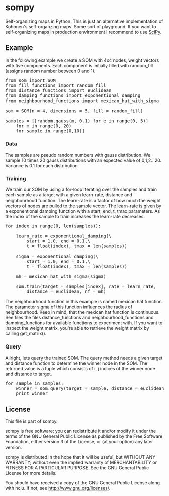 # sompy

Self-organizing maps in Python. This is just an alternative implementation of Kohonen's self-organzing maps. Some sort of playground. If you want to self-organizing maps in production environment I recommend to use [SciPy](http://www.scipy.org/). 

## Example

In the following example we create a SOM with 4x4 nodes, weight vectors with five components. Each component is initially filled with random_fill (assigns random number between 0 and 1). 

<pre>
from som import SOM
from fill_functions import random_fill
from distance_functions import euclidean
from damping_functions import exponentional_damping
from neighbourhood_functions import mexican_hat_with_sigma

som = SOM(n = 4, dimensions = 5, fill = random_fill)

samples = [[random.gauss(m, 0.1) for e in range(0, 5)] 
    for m in range(0, 20) 
    for sample in range(0,10)]
</pre>

### Data

The samples are pseudo random numbers with gauss distribution. We sample 10 times 20 gauss distributions with an expected value of 0,1,2...20. Variance is 0.1 for each distribution. 


### Training
We train our SOM by using a for-loop iterating over the samples and train each sample as a target with a given learn-rate, distance and neighbourhood function. The learn-rate is a factor of how much the weight vectors of nodes are pulled to the sample vector. The learn-rate is given by a exponentional damping function with a start, end, t, tmax parameters. As the index of the sample to train increases the learn-rate decreases. 



<pre>
for index in range(0, len(samples)):

    learn_rate = exponentional_damping(\
        start = 1.0, end = 0.1,\
        t = float(index), tmax = len(samples)) 

    sigma = exponentional_damping(\
        start = 1.0, end = 0.1,\
        t = float(index), tmax = len(samples))

    mh = mexican_hat_with_sigma(sigma)

    som.train(target = samples[index], rate = learn_rate, 
        distance = euclidean, nf = mh)
</pre>

The neighbourhood function in this example is named mexican hat function. The parameter sigma of this function influences the radius of neighbourhood. Keep in mind, that the mexican hat function is continuous. See files the files distance_functions and neighbourhood_functions and damping_functions for available functions to experiment with. If you want to inspect the weight matrix, you're able to retrieve the weight matrix by calling get_matrix().

### Query

Allright, lets query the trained SOM. The query method needs a given target and distance function to determine the winner
node in the SOM. The returned value is a tuple which consists of i, j indices of the winner node and distance to target.

<pre>
for sample in samples:
    winner = som.query(target = sample, distance = euclidean)
    print winner
</pre>

## License 

This file is part of sompy.

sompy is free software: you can redistribute it and/or modify
it under the terms of the GNU General Public License as published by
the Free Software Foundation, either version 3 of the License, or
(at your option) any later version.

sompy is distributed in the hope that it will be useful,
but WITHOUT ANY WARRANTY; without even the implied warranty of
MERCHANTABILITY or FITNESS FOR A PARTICULAR PURPOSE.  See the
GNU General Public License for more details.

You should have received a copy of the GNU General Public License
along with hclu.  If not, see <http://www.gnu.org/licenses/>.


